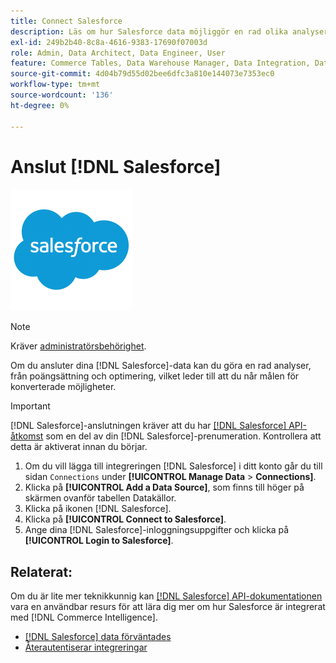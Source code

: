 ```yaml
---
title: Connect Salesforce
description: Läs om hur Salesforce data möjliggör en rad olika analyser, från poängsättning och optimering av leads till att nå era mål för konverterade möjligheter.
exl-id: 249b2b40-8c8a-4616-9383-17690f07003d
role: Admin, Data Architect, Data Engineer, User
feature: Commerce Tables, Data Warehouse Manager, Data Integration, Data Import/Export
source-git-commit: 4d04b79d55d02bee6dfc3a810e144073e7353ec0
workflow-type: tm+mt
source-wordcount: '136'
ht-degree: 0%

---
```


# Anslut [!DNL Salesforce]

![Salesforce-logotyp](../../../assets/Salesforce_Logo.png)

>[!NOTE]
>
>Kräver [administratörsbehörighet](../../../administrator/user-management/user-management.md).

Om du ansluter dina [!DNL Salesforce]-data kan du göra en rad analyser, från poängsättning och optimering, vilket leder till att du når målen för konverterade möjligheter.

>[!IMPORTANT]
>
>[!DNL Salesforce]-anslutningen kräver att du har [[!DNL Salesforce] API-åtkomst](../integrations/salesforce.md) som en del av din [!DNL Salesforce]-prenumeration. Kontrollera att detta är aktiverat innan du börjar.

1. Om du vill lägga till integreringen [!DNL Salesforce] i ditt konto går du till sidan `Connections` under **[!UICONTROL Manage Data** > **Connections]**.
1. Klicka på **[!UICONTROL Add a Data Source]**, som finns till höger på skärmen ovanför tabellen Datakällor.
1. Klicka på ikonen [!DNL Salesforce].
1. Klicka på **[!UICONTROL Connect to Salesforce]**.
1. Ange dina [!DNL Salesforce]-inloggningsuppgifter och klicka på **[!UICONTROL Login to Salesforce]**.

## Relaterat:

Om du är lite mer teknikkunnig kan [[!DNL Salesforce] API-dokumentationen](https://developer.salesforce.com/docs/atlas.en-us.api_rest.meta/api_rest/intro_what_is_rest_api.htm) vara en användbar resurs för att lära dig mer om hur Salesforce är integrerat med [!DNL Commerce Intelligence].

* [ [!DNL Salesforce] data förväntades](../integrations/salesforce-data.md)
* [Återautentiserar integreringar](https://experienceleague.adobe.com/docs/commerce-knowledge-base/kb/how-to/mbi-reauthenticating-integrations.html)
